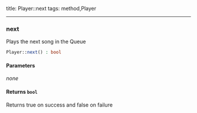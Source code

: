 title: Player::next
tags: method,Player

---

<div class="method">
<h3 class="method-name">next</h3>
<p>Plays the next song in the Queue</p>

```php
Player::next() : bool
```

#### Parameters

*none*


#### Returns `bool`

Returns true on success and false on failure


</div>